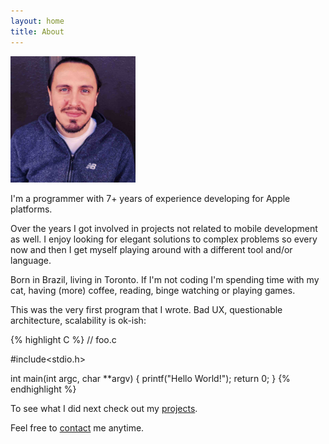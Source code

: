 ```yaml
---
layout: home
title: About
---
```


<img class="avatar-home" src="me.jpg" width=200 alt="That's me"/>

I'm a programmer with 7+ years of experience developing for Apple platforms.

Over the years I got involved in projects not related to mobile development as well. I enjoy looking for elegant solutions to complex problems so every now and then I get myself playing around with a different tool and/or language.

Born in Brazil, living in Toronto. If I'm not coding I'm spending time with my cat, having (more) coffee, reading, binge watching or playing games.

This was the very first program that I wrote. Bad UX, questionable architecture, scalability is ok-ish:

{% highlight C %}
// foo.c

#include<stdio.h>

int main(int argc, char **argv) {
    printf("Hello World!");
    return 0;
}
{% endhighlight %}

To see what I did next check out my [projects](/projects).

Feel free to [contact](/contact) me anytime.
